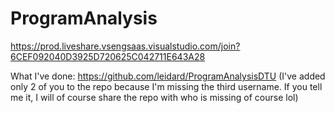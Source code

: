 # ProgramAnalysis
https://prod.liveshare.vsengsaas.visualstudio.com/join?6CEF092040D3925D720625C042711E643A28

What I've done: https://github.com/leidard/ProgramAnalysisDTU 
(I've added only 2 of you to the repo because I'm missing the third username. If you tell me it, I will of course share the repo with who is missing of course lol)
